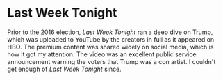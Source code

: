 # Last Week Tonight

Prior to the 2016 election, *Last Week Tonight* ran a deep dive on Trump, which was uploaded to YouTube by the creators in full as it appeared on HBO. The premium content was shared widely on social media, which is how it got my attention. The video was an excellent public service announcement warning the voters that Trump was a con artist. I couldn't get enough of *Last Week Tonight* since.
